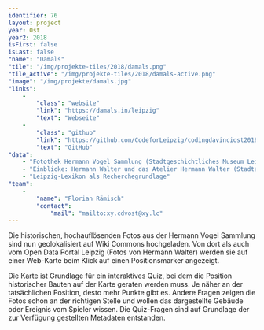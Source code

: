 ```yaml
---
identifier: 76
layout: project
year: Ost
year2: 2018
isFirst: false
isLast: false
"name": "Damals"
"tile": "/img/projekte-tiles/2018/damals.png"
"tile_active": "/img/projekte-tiles/2018/damals-active.png"
"image": "/img/projekte/damals.jpg"
"links":
    -
        "class": "website"
        "link": "https://damals.in/leipzig"
        "text": "Webseite"
    -
        "class": "github"
        "link": "https://github.com/CodeforLeipzig/codingdavinciost2018"
        "text": "GitHub"
"data":
    - "Fotothek Hermann Vogel Sammlung (Stadtgeschichtliches Museum Leipzig)"
    - "Einblicke: Hermann Walter und das Atelier Hermann Walter (Stadtarchiv Leipzig)"
    - "Leipzig-Lexikon als Recherchegrundlage"    
"team":
    -
        "name": "Florian Rämisch"
        "contact":
            "mail": "mailto:xy.cdvost@xy.lc"
---
```

Die historischen, hochauflösenden Fotos aus der Hermann Vogel Sammlung sind nun geolokalisiert auf Wiki Commons
hochgeladen. Von dort als auch vom Open Data Portal Leipzig (Fotos von Hermann Walter) werden sie auf einer Web-Karte beim Klick auf einen Positionsmarker angezeigt.

Die Karte ist Grundlage für ein interaktives Quiz, bei dem die Position historischer Bauten auf der Karte geraten werden muss. Je näher an der tatsächlichen Position, desto mehr Punkte gibt es. Andere Fragen zeigen die Fotos schon an der richtigen Stelle und wollen das dargestellte Gebäude oder Ereignis vom Spieler wissen. Die Quiz-Fragen sind auf Grundlage der zur Verfügung gestellten Metadaten entstanden.
